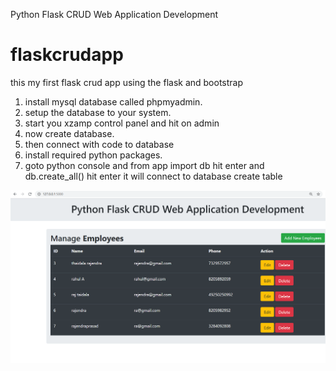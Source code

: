 Python Flask CRUD Web Application Development
# flaskcrudapp
this my first flask crud app using the flask and bootstrap

1. install mysql database called phpmyadmin.
2. setup the database to your system.
3. start you xzamp control panel and hit on admin
4. now create database.
5. then connect with code to database 
6. install required python packages.
7. goto python console and from app import db hit enter and db.create_all() hit enter it will connect to database create table 

![title](https://github.com/rajendraprasad10/flaskcrudapp/blob/master/flaskcrupimg/1.png)
